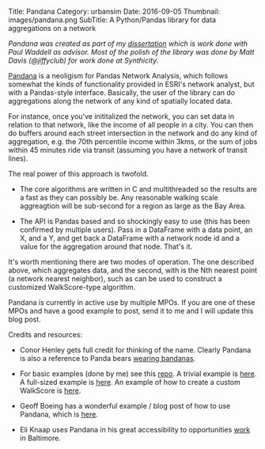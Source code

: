 Title: Pandana
Category: urbansim
Date: 2016-09-05
Thumbnail: images/pandana.png
SubTitle: A Python/Pandas library for data aggregations on a network

*Pandana was created as part of my [dissertation](http://gradworks.umi.com/36/40/3640431.html) which is work done with Paul Waddell as advisor.  Most of the polish of the library was done by Matt Davis (@jiffyclub) for work done at Synthicity.*

[Pandana](https://github.com/UDST/pandana) is a neoligism for Pandas Network Analysis, which follows somewhat the kinds of functionality provided in ESRI's network analyst, but with a Pandas-style interface.  Basically, the user of the library can do aggregations along the network of any kind of spatially located data.

For instance, once you've inititalized the network, you can set data in relation to that network, like the income of all people in a city.  You can then do buffers around each street intersection in the network and do any kind of aggregation, e.g. the 70th percentile income within 3kms, or the sum of jobs within 45 minutes ride via transit (assuming you have a network of transit lines).

The real power of this approach is twofold.

* The core algorithms are written in C and multithreaded so the results are a fast as they can possibly be.  Any reasonable walking scale aggreagtion will be sub-second for a region as large as the Bay Area.

* The API is Pandas based and so shockingly easy to use (this has been confirmed by multiple users).  Pass in a DataFrame with a data point, an X, and a Y, and get back a DataFrame with a network node id and a value for the aggregation around that node.  That's it.

It's worth mentioning there are two modes of operation.  The one described above, which aggregates data, and the second, with is the Nth nearest point (a network nearest neighbor), such as can be used to construct a customized WalkScore-type algorithm.

Pandana is currently in active use by multiple MPOs.  If you are one of these MPOs and have a good example to post, send it to me and I will update this blog post.

Credits and resources:

* Conor Henley gets full credit for thinking of the name.  Clearly Pandana is also a reference to Panda bears [wearing bandanas](https://www.google.com/search?q=pandana&source=lnms&tbm=isch&sa=X&ved=0ahUKEwjrgvGIyvjOAhVGl5QKHf7iBj4Q_AUICCgB&biw=1009&bih=727).

* For basic examples (done by me) see this [repo](https://github.com/fscottfoti/pandana_presentation).  A trivial example is [here](https://github.com/fscottfoti/pandana_presentation/blob/master/Three%20City%20Example.ipynb).  A full-sized example is [here](https://github.com/fscottfoti/pandana_presentation/blob/master/FullExample.ipynb).  An example of how to create a custom WalkScore is [here](https://github.com/fscottfoti/pandana_presentation/blob/master/AnythingScore.ipynb).

* Geoff Boeing has a wonderful example / blog post of how to use Pandana, which is [here](http://geoffboeing.com/2016/07/visualize-urban-accessibility-walkability/).

* Eli Knaap uses Pandana in his great accessibility to opportunities [work](http://knaaptime.com/maps/mdot/index.html) in Baltimore.
